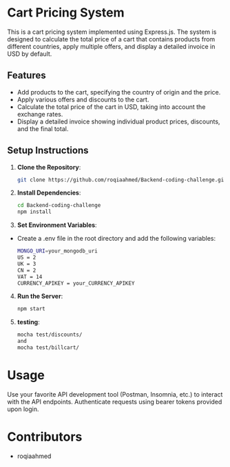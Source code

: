 # Cart Pricing System

This is a cart pricing system implemented using Express.js. The system is designed to calculate the total price of a cart that contains products from different countries, apply multiple offers, and display a detailed invoice in USD by default.

## Features

- Add products to the cart, specifying the country of origin and the price.
- Apply various offers and discounts to the cart.
- Calculate the total price of the cart in USD, taking into account the exchange rates.
- Display a detailed invoice showing individual product prices, discounts, and the final total.

## Setup Instructions
1. **Clone the Repository**:

   ```bash
   git clone https://github.com/roqiaahmed/Backend-coding-challenge.git

   ```

2. **Install Dependencies**:

   ```bash
   cd Backend-coding-challenge
   npm install
   ```

3. **Set Environment Variables**:

- Create a .env file in the root directory and add the following variables:
  ```bash
  MONGO_URI=your_mongodb_uri
  US = 2
  UK = 3
  CN = 2
  VAT = 14
  CURRENCY_APIKEY = your_CURRENCY_APIKEY
  ```

4. **Run the Server**:

   ```bash
   npm start
   ```

   
5. **testing**:
   
   ```bash
   mocha test/discounts/
   and
   mocha test/billcart/
   ```
# Usage

Use your favorite API development tool (Postman, Insomnia, etc.) to interact with the API endpoints.
Authenticate requests using bearer tokens provided upon login.

# Contributors

- roqiaahmed
